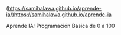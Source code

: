 (https://samihalawa.github.io/aprende-ia/)https://samihalawa.github.io/aprende-ia

Aprende IA: Programación Básica de 0 a 100
